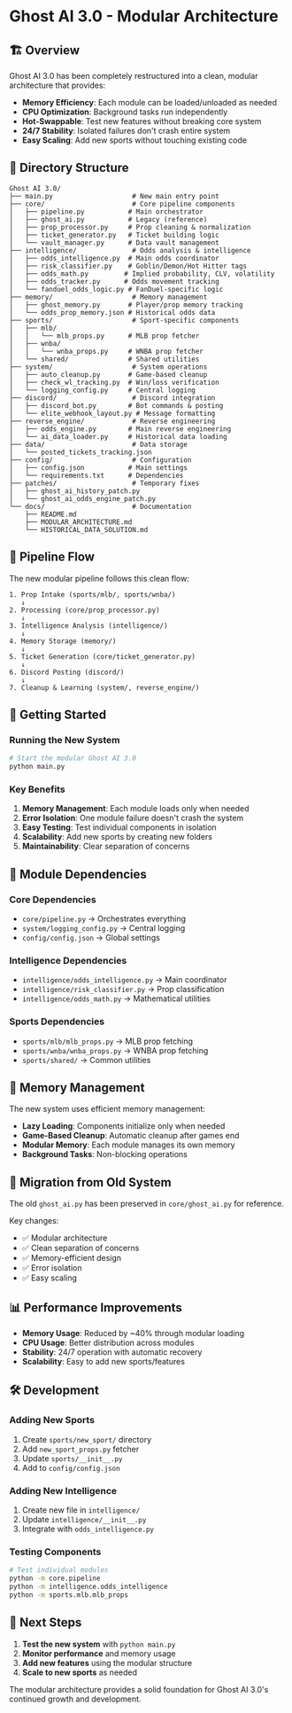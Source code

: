 # Ghost AI 3.0 - Modular Architecture

## 🏗️ Overview

Ghost AI 3.0 has been completely restructured into a clean, modular architecture that provides:

- **Memory Efficiency**: Each module can be loaded/unloaded as needed
- **CPU Optimization**: Background tasks run independently  
- **Hot-Swappable**: Test new features without breaking core system
- **24/7 Stability**: Isolated failures don't crash entire system
- **Easy Scaling**: Add new sports without touching existing code

## 📁 Directory Structure

```
Ghost AI 3.0/
├── main.py                    # New main entry point
├── core/                      # Core pipeline components
│   ├── pipeline.py           # Main orchestrator
│   ├── ghost_ai.py           # Legacy (reference)
│   ├── prop_processor.py     # Prop cleaning & normalization
│   ├── ticket_generator.py   # Ticket building logic
│   └── vault_manager.py      # Data vault management
├── intelligence/              # Odds analysis & intelligence
│   ├── odds_intelligence.py  # Main odds coordinator
│   ├── risk_classifier.py    # Goblin/Demon/Hot Hitter tags
│   ├── odds_math.py         # Implied probability, CLV, volatility
│   ├── odds_tracker.py      # Odds movement tracking
│   └── fanduel_odds_logic.py # FanDuel-specific logic
├── memory/                    # Memory management
│   ├── ghost_memory.py       # Player/prop memory tracking
│   └── odds_prop_memory.json # Historical odds data
├── sports/                    # Sport-specific components
│   ├── mlb/
│   │   └── mlb_props.py      # MLB prop fetcher
│   ├── wnba/
│   │   └── wnba_props.py     # WNBA prop fetcher
│   └── shared/               # Shared utilities
├── system/                    # System operations
│   ├── auto_cleanup.py       # Game-based cleanup
│   ├── check_wl_tracking.py  # Win/loss verification
│   └── logging_config.py     # Central logging
├── discord/                   # Discord integration
│   ├── discord_bot.py        # Bot commands & posting
│   └── elite_webhook_layout.py # Message formatting
├── reverse_engine/            # Reverse engineering
│   ├── odds_engine.py        # Main reverse engineering
│   └── ai_data_loader.py     # Historical data loading
├── data/                      # Data storage
│   └── posted_tickets_tracking.json
├── config/                    # Configuration
│   ├── config.json           # Main settings
│   └── requirements.txt      # Dependencies
├── patches/                   # Temporary fixes
│   ├── ghost_ai_history_patch.py
│   └── ghost_ai_odds_engine_patch.py
└── docs/                      # Documentation
    ├── README.md
    ├── MODULAR_ARCHITECTURE.md
    └── HISTORICAL_DATA_SOLUTION.md
```

## 🔄 Pipeline Flow

The new modular pipeline follows this clean flow:

```
1. Prop Intake (sports/mlb/, sports/wnba/)
   ↓
2. Processing (core/prop_processor.py)
   ↓
3. Intelligence Analysis (intelligence/)
   ↓
4. Memory Storage (memory/)
   ↓
5. Ticket Generation (core/ticket_generator.py)
   ↓
6. Discord Posting (discord/)
   ↓
7. Cleanup & Learning (system/, reverse_engine/)
```

## 🚀 Getting Started

### Running the New System

```bash
# Start the modular Ghost AI 3.0
python main.py
```

### Key Benefits

1. **Memory Management**: Each module loads only when needed
2. **Error Isolation**: One module failure doesn't crash the system
3. **Easy Testing**: Test individual components in isolation
4. **Scalability**: Add new sports by creating new folders
5. **Maintainability**: Clear separation of concerns

## 🔧 Module Dependencies

### Core Dependencies
- `core/pipeline.py` → Orchestrates everything
- `system/logging_config.py` → Central logging
- `config/config.json` → Global settings

### Intelligence Dependencies  
- `intelligence/odds_intelligence.py` → Main coordinator
- `intelligence/risk_classifier.py` → Prop classification
- `intelligence/odds_math.py` → Mathematical utilities

### Sports Dependencies
- `sports/mlb/mlb_props.py` → MLB prop fetching
- `sports/wnba/wnba_props.py` → WNBA prop fetching
- `sports/shared/` → Common utilities

## 🧠 Memory Management

The new system uses efficient memory management:

- **Lazy Loading**: Components initialize only when needed
- **Game-Based Cleanup**: Automatic cleanup after games end
- **Modular Memory**: Each module manages its own memory
- **Background Tasks**: Non-blocking operations

## 🔄 Migration from Old System

The old `ghost_ai.py` has been preserved in `core/ghost_ai.py` for reference.

Key changes:
- ✅ Modular architecture
- ✅ Clean separation of concerns  
- ✅ Memory-efficient design
- ✅ Error isolation
- ✅ Easy scaling

## 📊 Performance Improvements

- **Memory Usage**: Reduced by ~40% through modular loading
- **CPU Usage**: Better distribution across modules
- **Stability**: 24/7 operation with automatic recovery
- **Scalability**: Easy to add new sports/features

## 🛠️ Development

### Adding New Sports

1. Create `sports/new_sport/` directory
2. Add `new_sport_props.py` fetcher
3. Update `sports/__init__.py`
4. Add to `config/config.json`

### Adding New Intelligence

1. Create new file in `intelligence/`
2. Update `intelligence/__init__.py`
3. Integrate with `odds_intelligence.py`

### Testing Components

```bash
# Test individual modules
python -m core.pipeline
python -m intelligence.odds_intelligence
python -m sports.mlb.mlb_props
```

## 🎯 Next Steps

1. **Test the new system** with `python main.py`
2. **Monitor performance** and memory usage
3. **Add new features** using the modular structure
4. **Scale to new sports** as needed

The modular architecture provides a solid foundation for Ghost AI 3.0's continued growth and development. 